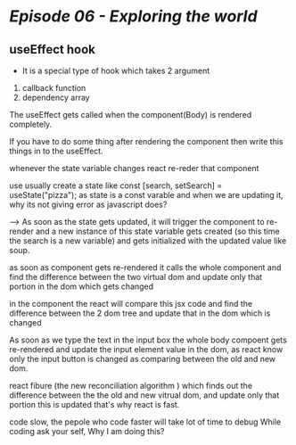 # _Episode 06 - Exploring the world_

## useEffect hook

- It is a special type of hook which takes 2 argument
1. callback function
2. dependency array

The useEffect gets called when the component(Body) is rendered completely.

If you have to do some thing after rendering the component then write this things in to the useEffect.

whenever the state variable changes react re-reder that component 

use usually create a state like
const [search, setSearch] = useState("pizza");
as state is a const varable and when we are updating it, why its not giving error as javascript does?

--> As soon as the state gets updated, it will trigger the component to re-render and a new instance of this state variable gets created (so this time the search is a new variable) and gets initialized with the updated value like soup.

as soon as component gets re-rendered it calls the whole component and find the difference between the two virtual dom and update only that portion in the dom which gets changed

in the component the react will compare this jsx code and find the difference between the 2 dom tree and update that in the dom which is changed

As soon as we type the text in the input box the whole body compoent gets re-rendered and update the input element value in the dom, as react know only the input button is changed as comparing between the old and new dom.


react fibure (the new reconciliation algorithm ) which finds out the difference between the the old and new vitrual dom, and update only that portion this is updated that's why react is fast.

code slow, the pepole who code faster will take lot of time to debug
While coding ask your self, Why I am doing this?